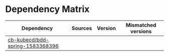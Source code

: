 # Dependency Matrix

Dependency | Sources | Version | Mismatched versions
---------- | ------- | ------- | -------------------
[cb-kubecd/bdd-spring-1583368396](https://github.com/cb-kubecd/bdd-spring-1583368396.git) |  | []() | 
